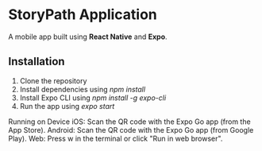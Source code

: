 # StoryPath Application
A mobile app built using **React Native** and **Expo**.

## Installation
1. Clone the repository
2. Install dependencies using _npm install_
3. Install Expo CLI using _npm install -g expo-cli_
4. Run the app using _expo start_
   
Running on Device
iOS: Scan the QR code with the Expo Go app (from the App Store).
Android: Scan the QR code with the Expo Go app (from Google Play).
Web: Press w in the terminal or click "Run in web browser".
